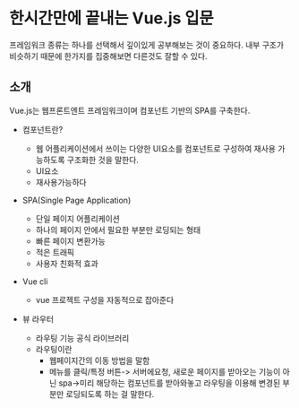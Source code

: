 # 한시간만에 끝내는 Vue.js 입문

프레임워크 종류는 하나를 선택해서 깊이있게 공부해보는 것이 중요하다. 내부 구조가 비슷하기 때문에 한가지를 집중해보면 다른것도 잘할 수 있다. 

## 소개

Vue.js는 웹프론트엔트 프레임워크이며 컴포넌트 기반의 SPA를 구축한다.

- 컴포넌트란?

  - 웹 어플리케이션에서 쓰이는 다양한 UI요소를 컴포넌트로 구성하여 재사용 가능하도록 구조화한 것을 말한다.
  - UI요소
  - 재사용가능하다

- SPA(Single Page Application)

  - 단일 페이지 어플리케이션
  - 하나의 페이지 안에서 필요한 부분만 로딩되는 형태
  - 빠른 페이지 변환가능
  - 적은 트래픽
  - 사용자 친화적 효과 

- Vue cli

  - vue 프로젝트 구성을 자동적으로 잡아준다

- 뷰 라우터

  - 라우팅 기능 공식 라이브러리
  - 라우팅이란
    - 웹페이지간의 이동 방법을 말함
    - 메뉴를 클릭/특정 버튼-> 서버에요청, 새로운 페이지를 받아오는 기능이 아닌 spa->미리 해당하는 컴포넌트를 받아와놓고 라우팅을 이용해 변경된 부분만 로딩되도록 하는 걸 말한다. 

  